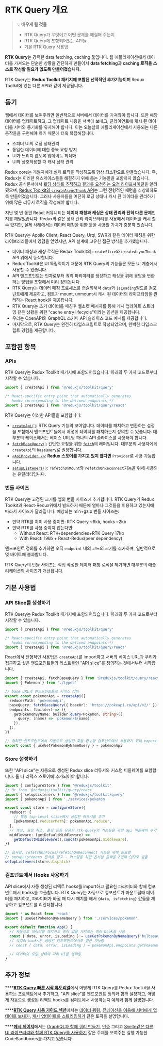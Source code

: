 # RTK Query 개요

> 💡 **배우게 될 것들**
>
> * RTK Query가 무엇이고 어떤 문제를 해결해 주는지
> * RTK Query에 포함되어있는 API들
> * 기본 RTK Query 사용법

**RTK Query**는 강력한 data fetching, caching 툴입니다. 웹 애플리케이션에서 데이터를 가져오는 단순한 상황을 간단하게 만들어서 **data fetching과 caching 로직을 스스로 작성할 필요가 없도록 만들어졌습니다.**

RTK Query는 **Redux Toolkit 패키지에 포함된 선택적인 추가기능이며** Redux Toolkit에 있는 다른 API와 같이 제공됩니다.

## 동기

웹에서 데이터를 보여주려면 일반적으로 서버에서 데이터를 가져와야 합니다. 또한 해당 데이터를 업데이트하고, 그 업데이트 내용을 서버에 보내고, 클라이언트에 캐시 된 데이터를 서버와 동기화를 유지해야 합니다. 이는 오늘날의 애플리케이션에서 사용되는 다른 동작들을 구현해야 하기 때문에 더욱 복잡해집니다.

* 스피너 UI의 로딩 상태관리
* 동일한 데이터에 대한 중복 요청 방지
* UI가 느리지 않도록 업데이트 최적화
* UI와 상호작용할 때 캐시 상태 관리

Redux core는 개발자에게 실제 로직을 작성하도록 항상 최소한으로 만들었습니다. 즉, Redux는 이러한 유스케이스들을 해결하기 위해 돕는 기능들을 포함하지 않습니다. Redux 공식문서에서 [로딩 상태를 추적하고 결과를 요청하는 요청 라이프사이클](https://redux.js.org/tutorials/fundamentals/part-7-standard-patterns#async-request-status)을 알려줬으며, [Redux Toolkit의 `createAsyncThunk` API](https://redux-toolkit.js.org/api/createAsyncThunk)는 그런 전형적인 패턴을 추상화하도록 만들어졌습니다. 그러나 사용자들을 여전히 로딩 상태나 캐시 된 데이터를 관리하기 위해 많은 리듀서 로직을 작성해야 합니다. 

지난 몇 년 동안 React 커뮤니티는 **데이터 패칭과 캐싱은 상태 관리와 전혀 다른 문제**인지를 깨달았습니다. Redux와 같은 상태 관리 라이브러리를 사용해서 데이터를 캐시 할 수 있지만, 실제 사례에서는 데이터 패칭을 위한 툴을 사용할 가치가 충분히 있습니다.

RTK Query는 Apollo Client, React Query, Urql, SWR과 같은 데이터 패칭을 위한 라이브러리들에서 영감을 얻었지만, API 설계에 고유한 접근 방식을 추가했습니다.

* 데이터 패칭과 캐싱 로직은 Redux Toolkit의 `createSlice`와 `createAsyncThunk` API 위에서 동작합니다.
* Redux Toolkit은 UI 독립적이기 때문에 RTK Query의 기능들은 모든 UI 계층에서 사용할 수 있습니다.
* API 엔드포인트는 인자로부터 쿼리 파리미터를 생성하고 캐싱을 위해 응답을 변환하는 방법을 포함해서 미리 정의됩니다.
* RTK Query는 데이터 패칭 프로세스를 캡슐화해서 `data`와 `isLoading`필드를 컴포넌트에게 제공하고, 컴트가 mount, unmount시 캐시 된 데이터의 라이프타임을 관리하는 React hook을 제공합니다.
* RTK Query는 초기 데이터를 패칭후 웹소켓 메시지를 통해 캐시 업데이트 스트리밍 같은 상황을 위한 "cache entry lifecycle"이라는 옵션을 제공합니다.
* 우리는 OpenAPI와 GraphQL 스키마 API 슬라이스 코드 예시를 제공합니다.
* 마지막으로, RTK Query는 완전히 타입스크립트로 작성되었으며, 완벽한 타입스크립트 경험을 제공합니다. 

## 포함된 항목 

### APIs

RTK Query는 Redux Toolkit 패키지에 포함되어있습니다. 아래의 두 가지 코드로부터 시작할 수 있습니다.

```typescript
import { createApi } from '@reduxjs/toolkit/query'

/* React-specific entry point that automatically generates
   hooks corresponding to the defined endpoints */
import { createApi } from '@reduxjs/toolkit/query/react'
```

RTK Query는 이러한 API들을 포함합니다:

* [`createApi()`](https://redux-toolkit.js.org/rtk-query/api/createApi): RTK Query 기능의 코어입니다. 데이터를 패치하고 변환하는 설정을 포함해서 엔드포인트들에서 어떻게 데이터를 패치하는지 정의할 수 있습니다. 대부분의 케이스에서는 베이스 URL당 하나의 API 슬라이스를 사용해야 합니다.
* [`fetchBaseQuery()`](https://redux-toolkit.js.org/rtk-query/api/fetchBaseQuery) 간단한 요청을 위한 [`fetch`](https://developer.mozilla.org/en-US/docs/Web/API/Fetch_API)의 래퍼입니다. 대부분의 사용자에게 `createApi`의 `baseQuery`로 권장합니다.
* [`<ApiProvider />`](https://redux-toolkit.js.org/rtk-query/api/ApiProvider): **Redux 스토어를 가지고 있지 않다면** `Provider`로 사용 가능합니다.
* [`setupListeners()`](https://redux-toolkit.js.org/rtk-query/api/setupListeners): `refetchOnMount`와 `refetchOnReconnect`기능을 위해 사용되는 유틸리티입니다.

### 번들 사이즈

RTK Query는 고정된 크기를 앱의 번들 사이즈에 추가합니다. RTK Query가 Redux Toolkit과 React-Redux위에서 빌드하기 때문에 얼마나 그것들을 이용하고 있는지에 따라서 사이즈가 달라집니다. 예상되는 min+gzip 번들 사이즈는:

* 만약 RTK를 이미 사용 중이면: RTK Query ~9kb, hooks ~2kb
* 만약 RTK를 사용 중이지 않는다면:
  * Without React: RTK+dependencies+RTK Query 17kb
  * With React: 19kb + React-Redux\(peer dependency\)

엔드포인트 정의를 추가하면 오직 `endpoint` 내의 코드의 크기를 추가하며, 일반적으로 몇 바이트에 불과합니다.

RTK Query의 번들 사이즈는 직접 작성한 데이터 패칭 로직을 제거하면 대부분의 애플리케이션의 사이즈가 개선됩니다.

## 기본 사용법

### API Slice를 생성하기

RTK Query는 Redux Toolkit 패키지에 포함되어있습니다. 아래의 두 가지 코드로부터 시작할 수 있습니다.

```typescript
import { createApi } from '@reduxjs/toolkit/query'

/* React-specific entry point that automatically generates
   hooks corresponding to the defined endpoints */
import { createApi } from '@reduxjs/toolkit/query/react'
```

React에서 전형적인 사용법은 `createApi`를 import하고 서버의 베이스 URL과 우리가 접근하고 싶은 엔드포인트들의 리스트들인 "API slice"를 정의하는 것에서부터 시작합니다.

```typescript
import { createApi, fetchBaseQuery } from '@reduxjs/toolkit/query/react'
import { Pokemon } from './types'

// base URL과 엔드포인트들로 서비스 정의
export const pokemonApi = createApi({
  reducerPath: 'pokemonApi',
  baseQuery: fetchBaseQuery({ baseUrl: 'https://pokeapi.co/api/v2/' }),
  endpoints: (builder) => ({
    getPokemonByName: builder.query<Pokemon, string>({
      query: (name) => `pokemon/${name}`,
    }),
  }),
})

// 정의된 엔드포인트에서 자동으로 생성된 훅을 함수형 컴포넌트에서 사용하기 위해 export
export const { useGetPokemonByNameQuery } = pokemonApi
```

### Store 설정하기

또한 "API slice"는 자동으로 생성된 Redux slice 리듀서와 커스텀 미들웨어를 포함합니다. 둘 다 리덕스 스토어에 추가되어야 합니다:

```typescript
import { configureStore } from '@reduxjs/toolkit'
// Or from '@reduxjs/toolkit/query/react'
import { setupListeners } from '@reduxjs/toolkit/query'
import { pokemonApi } from './services/pokemon'

export const store = configureStore({
  reducer: {
    // 특정 top-level slice에서 생성된 리듀서를 추가
    [pokemonApi.reducerPath]: pokemonApi.reducer,
  },
  // 캐싱, 요청 취소, 폴링 등등 유용한 rtk-query의 기능들을 위한 api 미들웨어 추가
  middleware: (getDefaultMiddleware) =>
    getDefaultMiddleware().concat(pokemonApi.middleware),
})

// 옵셔널, refetchOnFocus/refetchOnReconnect 기능을 위해 필요함
// setupListeners 문서를 참고 - 커스텀을 위한 옵셔널 콜백을 2번째 인자로 받음
setupListeners(store.dispatch)
```

### 컴포넌트에서 Hooks 사용하기

API slice에서 자동 생성된 리액트 hooks를 import하고 필요한 파라미터와 함께 컴포넌트에서 hooks를 호출합니다. RTK Query는 자동으로 컴포넌트가 마운트될때 데이터를 패치하고, 파라미터가 바뀔 때 다시 패치를 해서 `{data, isFetching}` 값들을 제공하고 컴포넌트를 리렌더합니다.

```typescript
import * as React from 'react'
import { useGetPokemonByNameQuery } from './services/pokemon'

export default function App() {
  // 자동으로 데이터를 패치하고 쿼리 값을 가져오는 쿼리 hook을 사용
  const { data, error, isLoading } = useGetPokemonByNameQuery('bulbasaur')
  // 각각의 hooks은 생성된 엔드포인트에서도 접근 가능함
  // const { data, error, isLoading } = pokemonApi.endpoints.getPokemonByName.useQuery('bulbasaur')
  
  // 데이터와 로딩 상태에 따라 UI를 렌더링
}
```

## 추가 정보

\*\*\*\*[**RTK Query 빠른 시작 튜토리얼**](https://redux-toolkit.js.org/tutorials/rtk-query/)에서 어떻게 RTK Query를 Redux Toolkit을 사용하는 프로젝트에서 추가하고, "API slice"를 엔드포인트 정의와 함깨 설정하고, 어떻게 자동으로 생성된 리액트 hooks를 컴퍼트에서 사용하는지 예제와 함께 설명합니다.

\*\*\*\*[**RTK Query 사용 가이드 섹션**](https://redux-toolkit.js.org/rtk-query/usage/queries)에서는 [데이터 쿼링](https://redux-toolkit.js.org/rtk-query/usage/queries), [뮤테이션을 이용해 서버에게 업데이트 보내기](https://redux-toolkit.js.org/rtk-query/usage/mutations), [캐시 업데이트를 스트리밍하기](https://redux-toolkit.js.org/rtk-query/usage/streaming-updates) 같은 토픽을 설명합니다. 

\*\*\*\*[**예시 페이지**](https://redux-toolkit.js.org/rtk-query/usage/examples)에서는 [GraphQL과 함께 쿼리 만들기](https://redux-toolkit.js.org/rtk-query/usage/examples#react-with-graphql), [인증](https://redux-toolkit.js.org/rtk-query/usage/examples#authentication) 그리고 [Svelte같은 다른 UI 라이브러리와 함께 RTK Query를 사용하기](https://redux-toolkit.js.org/rtk-query/usage/examples#svelte) 같은 주제를 보여주는 실행 가능한 CodeSandboxes를 가지고 있습니다.

